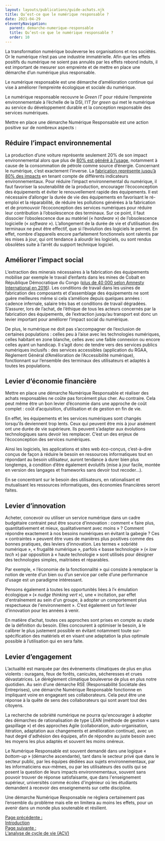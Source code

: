 ```yaml
---
layout: layouts/publications/guide-achats.njk
title: Qu’est-ce que le numérique responsable ?
date: 2021-04-29
eleventyNavigation:
  parent: demarche-numerique-responsable
  title: Qu’est-ce que le numérique responsable ?
  order: 10
---
```


La transformation numérique bouleverse les organisations et nos sociétés. Or le numérique n’est pas une industrie immatérielle. Afin que les effets positifs du numérique ne soient pas annulés par les effets rebond induits, il est important de mesurer son empreinte et de mettre en place une démarche d’un numérique plus responsable.

Le numérique responsable est une démarche d’amélioration continue qui vise à améliorer l’empreinte écologique et sociale du numérique. 

Le numérique responsable recouvre le _Green IT_ pour réduire l’empreinte environnementale à l’échelle de la DSI, l’_IT for green_ qui met le numérique au service du développement durable et la conception responsable des services numériques.

Mettre en place une démarche Numérique Responsable est une action positive sur de nombreux aspects :

## Réduire l’impact environnemental

La production d’une voiture représente seulement 20% de son impact environnemental alors que plus de [80% est généré à l’usage](https://www.ademe.fr/sites/default/files/assets/documents/90511_acv-comparative-ve-vt-resume.pdf), notamment à cause de la consommation de pétrole comme source d’énergie. Concernant le numérique, c’est exactement l’inverse. La [fabrication représente jusqu’à 80% des impacts](https://www.greenit.fr/impacts-environnementaux-du-numerique-en-france/) en tenant compte de différents indicateurs environnementaux. Pour réduire l’impact environnemental du numérique, il faut favoriser la soutenabilité de la production, encourager l’écoconception des équipements et éviter le renouvellement rapide des équipements. Il est nécessaire d’allonger la durée de vie des équipements en favorisant le ré-emploi et la réparabilité, de réduire les pollutions générées à la fabrication et de promouvoir l’écoconception des services numériques pour réduire leur contribution à l’obsolescence des terminaux. Sur ce point, il faut dissocier l’obsolescence due au matériel (« _hardware_ ») de l’obsolescence logicielle (« _software_ »). L’allongement de la durée de vie et d’utilisation des terminaux ne peut être effectif, que si l’évolution des logiciels le permet. En effet, nombre d’appareils encore parfaitement fonctionnels sont ralentis par les mises à jour, qui ont tendance à alourdir les logiciels, ou sont rendus obsolètes suite à l’arrêt du support technique logiciel.

## Améliorer l’impact social

L’extraction des minerais nécessaires à la fabrication des équipements mobilise par exemple le travail d’enfants dans les mines de Cobalt en République Démocratique du Congo ([plus de 40 000 selon Amnesty International en 2016](https://www.amnesty.org/fr/latest/news/2016/01/child-labour-behind-smart-phone-and-electric-car-batteries/)). Les conditions de travail dans les usines de fabrication des composants et d’assemblage des équipements ne sont guère meilleures même si cela s’améliore depuis quelques années : cadence infernale, salaire très bas et conditions de travail dégradées. S’assurer, lors de l’achat, de l’éthique de tous les acteurs concernés par la fabrication des équipements, de l’extraction jusqu’au transport est donc un levier important pour améliorer l’impact social du numérique.

De plus, le numérique ne doit pas s’accompagner de l’exclusion de certaines populations : celles peu à l’aise avec les technologies numériques, celles habitant en zone blanche, celles avec une faible connexion ou encore celles ayant un handicap. Il s’agit donc de tendre vers des services publics numériques inclusifs : des services accessibles (application du RGAA, Règlement Général d’Amélioration de l’Accessibilité numérique), fonctionnant sur l’ensemble des terminaux des utilisateurs et adaptés à toutes les populations.

## Levier d’économie financière

Mettre en place une démarche Numérique Responsable et réaliser des achats responsables ne coûte pas forcément plus cher. Au contraire. Cela peut même être un bon levier d’économie dans une approche de coût complet : coût d’acquisition, d’utilisation et de gestion en fin de vie.

En effet, les équipements et les services numériques sont changés lorsqu’ils deviennent trop lents. Ceux qui peuvent être mis à jour aisément ont une durée de vie supérieure. Ils peuvent s’adapter aux évolutions technologiques sans devoir les remplacer. C’est un des enjeux de l’écoconception des services numériques.

Ainsi les logiciels, les applications et sites web éco-conçus, c’est-à-dire conçus de façon à réduire le besoin en ressources informatiques tout en répondant au besoin utilisateur, auront tendance à durer bien plus longtemps, à condition d’être également évolutifs (mise à jour facile, montée en version des langages et frameworks sans devoir tout recoder…).

En se concentrant sur le besoin des utilisateurs, en rationalisant et mutualisant les ressources informatiques, des économies financières seront faites. 

## Levier d’innovation

Acheter, concevoir ou utiliser un service numérique dans un cadre budgétaire contraint peut être source d’innovation : comment « faire plus, quantitativement et mieux, qualitativement avec moins » ? Comment répondre exactement à nos besoins numériques en évitant la gabegie ? Ces « contraintes » peuvent être vues de manières plus positives comme des bonnes pratiques, des leviers d’innovation. Les termes « sobriété numérique », « frugalité numérique », parfois « basse technologie » (« _low tech_ ») par opposition à « haute technologie » sont utilisés pour désigner des technologies simples, maitrisées et réparables.

Par exemple, « l’économie de la fonctionnalité » qui consiste à remplacer la notion de vente d’un bien ou d’un service par celle d’une performance d’usage est un paradigme intéressant.

Pensons également à toutes les opportunités liées à l’« émulation écologique » (« _nudge thinking vert_ »), une « incitation, par effet d'entraînement au sein d'un groupe, à adopter un comportement plus respectueux de l'environnement ». C’est également un fort levier d’innovation pour les années à venir.

En matière d’achat, toutes ces approches sont prises en compte au stade de la définition du besoin. Elles concourent à optimiser le besoin, à le calibrer le plus justement possible en évitant notamment toute sur-spécification des matériels et en visant une adaptation la plus optimale possible à l’utilisation qui en sera faite.

## Levier d’engagement

L’actualité est marquée par des évènements climatiques de plus en plus violents : ouragans, feux de forêts, canicules, sécheresses et crues dévastatrices. Le dérèglement climatique bouleverse de plus en plus notre quotidien. Au sein d’une démarche RSE (Responsabilité Sociétale des Entreprises), une démarche Numérique Responsable fonctionne en impliquant voire en engageant ses collaborateurs. Cela peut être une réponse à la quête de sens des collaborateurs qui sont avant tout des citoyens.

La recherche de sobriété numérique ne pourra qu'encourager à adopter des démarches de rationalisation de type LEAN (méthode de gestion « sans gaspillage ») et des approches Agile (collaboration, auto-organisation, itération, adaptation aux changements et amélioration continue), avec un haut degré d'adhésion des équipes, afin de répondre au juste besoin avec les moyens les plus adaptés et souvent les moins onéreux.

Le Numérique Responsable est souvent demandé dans une logique « _bottom-up_ » (démarche ascendante), tant dans le secteur privé que dans le secteur public, par les équipes dédiées aux sujets environnementaux, par les informaticiens eux-mêmes, ou par les utilisateurs des outils qui se posent la question de leurs impacts environnementaux, souvent sans pouvoir trouver de réponse satisfaisante, que dans l'enseignement supérieur, universités comme écoles d'ingénieur où les étudiants demandent à recevoir des enseignements sur cette discipline.

Une démarche Numérique Responsable ne règlera certainement pas l’ensemble du problème mais elle en limitera au moins les effets, pour un avenir dans un monde plus soutenable et résilient.

<nav class="fr-grid-row fr-grid-row--gutters fr-py-3w">
  <div class="fr-col-12 fr-col-sm-6 fr-col-md-6">
    <a class="fr-link fr-fi-arrow-left-line fr-link--icon-left" href="/publications/guide-pratique-achats-numeriques-responsables/introduction/">Page précédente :<br />Introduction</a>
  </div>
  
  <div class="fr-col-12 fr-col-sm-6 fr-col-md-6 text-align--right">
    <a class="fr-link fr-fi-arrow-right-line fr-link--icon-right" href="/publications/guide-pratique-achats-numeriques-responsables/demarche-numerique-responsable/analyse-cycle-de-vie/">Page suivante :<br />L’analyse de cycle de vie (ACV)</a>
  </div>
</nav>
